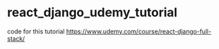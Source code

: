 # react_django_udemy_tutorial
code for this tutorial https://www.udemy.com/course/react-django-full-stack/
